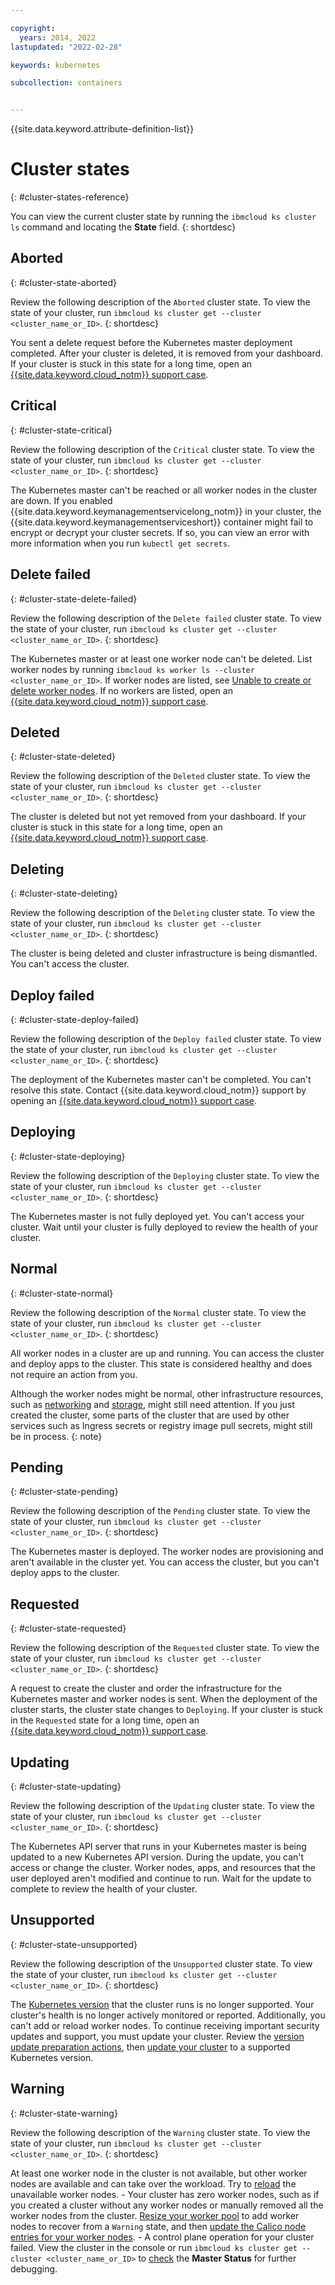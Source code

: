 ```yaml
---

copyright: 
  years: 2014, 2022
lastupdated: "2022-02-28"

keywords: kubernetes

subcollection: containers


---
```


{{site.data.keyword.attribute-definition-list}}


# Cluster states
{: #cluster-states-reference}

You can view the current cluster state by running the `ibmcloud ks cluster ls` command and locating the **State** field.
{: shortdesc}

## Aborted
{: #cluster-state-aborted}

Review the following description of the `Aborted` cluster state. To view the state of your cluster, run `ibmcloud ks cluster get --cluster <cluster_name_or_ID>`.
{: shortdesc}

You sent a delete request before the Kubernetes master deployment completed. After your cluster is deleted, it is removed from your dashboard. If your cluster is stuck in this state for a long time, open an [{{site.data.keyword.cloud_notm}} support case](/docs/containers?topic=containers-get-help).

## Critical
{: #cluster-state-critical}

Review the following description of the `Critical` cluster state. To view the state of your cluster, run `ibmcloud ks cluster get --cluster <cluster_name_or_ID>`.
{: shortdesc}

The Kubernetes master can't be reached or all worker nodes in the cluster are down. If you enabled {{site.data.keyword.keymanagementservicelong_notm}} in your cluster, the {{site.data.keyword.keymanagementserviceshort}} container might fail to encrypt or decrypt your cluster secrets. If so, you can view an error with more information when you run `kubectl get secrets`.

## Delete failed
{: #cluster-state-delete-failed}

Review the following description of the `Delete failed` cluster state. To view the state of your cluster, run `ibmcloud ks cluster get --cluster <cluster_name_or_ID>`.
{: shortdesc}

The Kubernetes master or at least one worker node can't be deleted. List worker nodes by running `ibmcloud ks worker ls --cluster <cluster_name_or_ID>`. If worker nodes are listed, see [Unable to create or delete worker nodes](/docs/containers?topic=containers-worker_infra_errors). If no workers are listed, open an [{{site.data.keyword.cloud_notm}} support case](/docs/containers?topic=containers-get-help).

## Deleted
{: #cluster-state-deleted}

Review the following description of the `Deleted` cluster state. To view the state of your cluster, run `ibmcloud ks cluster get --cluster <cluster_name_or_ID>`.
{: shortdesc}

The cluster is deleted but not yet removed from your dashboard. If your cluster is stuck in this state for a long time, open an [{{site.data.keyword.cloud_notm}} support case](/docs/containers?topic=containers-get-help).

## Deleting
{: #cluster-state-deleting}

Review the following description of the `Deleting` cluster state. To view the state of your cluster, run `ibmcloud ks cluster get --cluster <cluster_name_or_ID>`.
{: shortdesc}

The cluster is being deleted and cluster infrastructure is being dismantled. You can't access the cluster.

## Deploy failed
{: #cluster-state-deploy-failed}

Review the following description of the `Deploy failed` cluster state. To view the state of your cluster, run `ibmcloud ks cluster get --cluster <cluster_name_or_ID>`.
{: shortdesc}

The deployment of the Kubernetes master can't be completed. You can't resolve this state. Contact {{site.data.keyword.cloud_notm}} support by opening an [{{site.data.keyword.cloud_notm}} support case](/docs/containers?topic=containers-get-help).

## Deploying
{: #cluster-state-deploying}

Review the following description of the `Deploying` cluster state. To view the state of your cluster, run `ibmcloud ks cluster get --cluster <cluster_name_or_ID>`.
{: shortdesc}

The Kubernetes master is not fully deployed yet. You can't access your cluster. Wait until your cluster is fully deployed to review the health of your cluster.

## Normal
{: #cluster-state-normal}

Review the following description of the `Normal` cluster state. To view the state of your cluster, run `ibmcloud ks cluster get --cluster <cluster_name_or_ID>`.
{: shortdesc}

All worker nodes in a cluster are up and running. You can access the cluster and deploy apps to the cluster. This state is considered healthy and does not require an action from you.

Although the worker nodes might be normal, other infrastructure resources, such as [networking](/docs/containers?topic=containers-coredns_lameduck) and [storage](/docs/containers?topic=containers-debug_storage_file), might still need attention. If you just created the cluster, some parts of the cluster that are used by other services such as Ingress secrets or registry image pull secrets, might still be in process.
{: note}


## Pending
{: #cluster-state-pending}

Review the following description of the `Pending` cluster state. To view the state of your cluster, run `ibmcloud ks cluster get --cluster <cluster_name_or_ID>`.
{: shortdesc}

The Kubernetes master is deployed. The worker nodes are provisioning and aren't available in the cluster yet. You can access the cluster, but you can't deploy apps to the cluster.

## Requested
{: #cluster-state-requested}

Review the following description of the `Requested` cluster state. To view the state of your cluster, run `ibmcloud ks cluster get --cluster <cluster_name_or_ID>`.
{: shortdesc}

A request to create the cluster and order the infrastructure for the Kubernetes master and worker nodes is sent. When the deployment of the cluster starts, the cluster state changes to `Deploying`. If your cluster is stuck in the <code>Requested</code> state for a long time, open an [{{site.data.keyword.cloud_notm}} support case](/docs/containers?topic=containers-get-help).

## Updating
{: #cluster-state-updating}

Review the following description of the `Updating` cluster state. To view the state of your cluster, run `ibmcloud ks cluster get --cluster <cluster_name_or_ID>`.
{: shortdesc}

The Kubernetes API server that runs in your Kubernetes master is being updated to a new Kubernetes API version. During the update, you can't access or change the cluster. Worker nodes, apps, and resources that the user deployed aren't modified and continue to run. Wait for the update to complete to review the health of your cluster.

## Unsupported
{: #cluster-state-unsupported}

Review the following description of the `Unsupported` cluster state. To view the state of your cluster, run `ibmcloud ks cluster get --cluster <cluster_name_or_ID>`.
{: shortdesc}

The <a href="/docs/containers?topic=containers-cs_versions#cs_versions">Kubernetes version</a> that the cluster runs is no longer supported. Your cluster's health is no longer actively monitored or reported. Additionally, you can't add or reload worker nodes. To continue receiving important security updates and support, you must update your cluster. Review the [version update preparation actions](/docs/containers?topic=containers-cs_versions#prep-up), then [update your cluster](/docs/containers?topic=containers-update#update) to a supported Kubernetes version.

## Warning
{: #cluster-state-warning}

Review the following description of the `Warning` cluster state. To view the state of your cluster, run `ibmcloud ks cluster get --cluster <cluster_name_or_ID>`.
{: shortdesc}

At least one worker node in the cluster is not available, but other worker nodes are available and can take over the workload. Try to [reload](/docs/containers?topic=containers-kubernetes-service-cli#cs_worker_reload) the unavailable worker nodes.
    - Your cluster has zero worker nodes, such as if you created a cluster without any worker nodes or manually removed all the worker nodes from the cluster. [Resize your worker pool](/docs/containers?topic=containers-add_workers#resize_pool) to add worker nodes to recover from a `Warning` state, and then [update the Calico node entries for your worker nodes](/docs/containers?topic=containers-zero_nodes_calico_failure).
    - A control plane operation for your cluster failed. View the cluster in the console or run `ibmcloud ks cluster get --cluster <cluster_name_or_ID>` to [check](/docs/containers?topic=containers-debug_master) the **Master Status** for further debugging.






